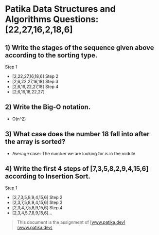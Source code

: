 # Patika Data Structures and Algorithms Questions: [22,27,16,2,18,6]

## 1) Write the stages of the sequence given above according to the sorting type.

Step 1
 * [2,22,27,16,18,6]
 Step 2
 * [2,6,22,27,16,18]
 Step 3
 * [2,6,16,22,27,18]
 Step 4
 * [2,6,16,18,22,27]

## 2) Write the Big-O notation.

* O(n^2)

## 3) What case does the number 18 fall into after the array is sorted?

* Average case: The number we are looking for is in the middle


## 4) Write the first 4 steps of [7,3,5,8,2,9,4,15,6] according to Insertion Sort.

 Step 1
 * [2,7,3,5,8,9,4,15,6]
 Step 2
 * [2,3,7,5,8,9,4,15,6]
 Step 3
 * [2,3,4,7,5,8,9,15,6]
 Step 4 
 * [2,3,4,5,7,8,9,15,6]...

 > This document is the assignment of [www.patika.dev](www.patika.dev)
